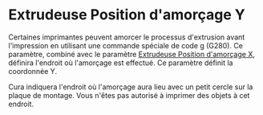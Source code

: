 Extrudeuse Position d'amorçage Y
===

Certaines imprimantes peuvent amorcer le processus d'extrusion avant l'impression en utilisant une commande spéciale de code g (G280). Ce paramètre, combiné avec le paramètre [Extrudeuse Position d'amorçage X](extruder_prime_pos_x.md), définira l'endroit où l'amorçage est effectué. Ce paramètre définit la coordonnée Y.

Cura indiquera l'endroit où l'amorçage aura lieu avec un petit cercle sur la plaque de montage. Vous n'êtes pas autorisé à imprimer des objets à cet endroit.
